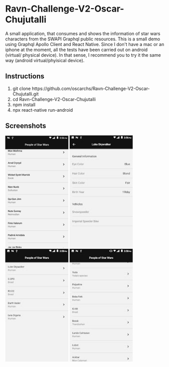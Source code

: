 # Ravn-Challenge-V2-Oscar-Chujutalli
A small application, that consumes and shows the information of star wars characters from the SWAPI Graphql public resources.
This is a small demo using Graphql Apollo Client and React Native. Since I don't have a mac or an iphone at the moment, all the tests 
have been carried out on android (virtual/ physical device). In that sense, I recommend you to try it the same way (android virtual/phyisical device).

## Instructions
<ol>
<li>git clone https://github.com/oscarchs/Ravn-Challenge-V2-Oscar-Chujutalli.git</li>
<li>cd Ravn-Challenge-V2-Oscar-Chujutalli</li>
<li>npm install</li>
<li>npx react-native run-android</li>
</ol>

## Screenshots
<img src="https://github.com/oscarchs/Ravn-Challenge-V2-Oscar-Chujutalli/blob/master/screenshots/1.jpg" width="200"/>
<img src="https://github.com/oscarchs/Ravn-Challenge-V2-Oscar-Chujutalli/blob/master/screenshots/2.jpg" width="200"/>
<img src="https://github.com/oscarchs/Ravn-Challenge-V2-Oscar-Chujutalli/blob/master/screenshots/3.jpg" width="200"/>
<img src="https://github.com/oscarchs/Ravn-Challenge-V2-Oscar-Chujutalli/blob/master/screenshots/4.jpg" width="200"/>
